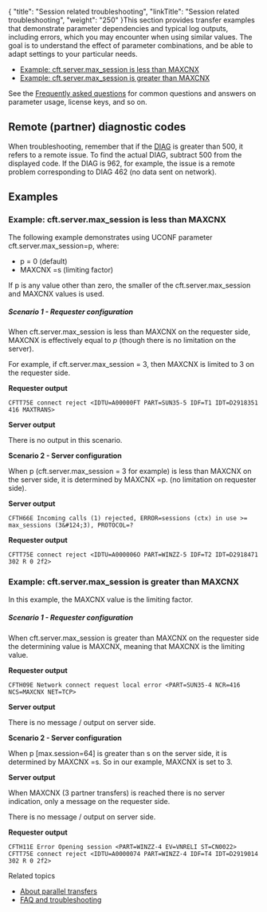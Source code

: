 {
    "title": "Session related troubleshooting",
    "linkTitle": "Session related troubleshooting",
    "weight": "250"
}This section provides transfer examples that demonstrate parameter dependencies and typical log outputs, including errors, which you may encounter when using similar values. The goal is to understand the effect of parameter combinations, and be able to adapt settings to your particular needs.

- [Example: cft.server.max_session is less than MAXCNX](#Example:)
- [Example: cft.server.max_session is greater than MAXCNX](#Example:2)

See the [Frequently asked questions](../faq) for common questions and answers on parameter usage, license keys, and so on.

Remote (partner) diagnostic codes
---------------------------------

When troubleshooting, remember that if the [DIAG](../../../troubleshoot_intro/about_error_codes/about_diagnostic_codes/diagi_diagnostic_codes) is greater than 500, it refers to a remote issue. To find the actual DIAG, subtract 500 from the displayed code. If the DIAG is 962, for example, the issue is a remote problem corresponding to DIAG 462 (no data sent on network).

Examples
--------

<span id="Example:"></span>

### Example: cft.server.max_session is less than MAXCNX

The following example demonstrates using UCONF parameter cft.server.max_session=p, where:

- p = 0 (default)
- MAXCNX =s (limiting factor)

If p is any value other than zero, the smaller of the cft.server.max_session and MAXCNX values is used.

##### Scenario 1 - Requester configuration

When cft.server.max_session is less than MAXCNX on the requester side, MAXCNX is effectively equal to *p* (though there is no limitation on the server).

For example, if cft.server.max_session = 3, then MAXCNX is limited to 3 on the requester side.

**Requester output**

```
CFTT75E connect reject <IDTU=A00000FT PART=SUN35-5 IDF=T1 IDT=D2918351 416 MAXTRANS>
```

**Server output**

There is no output in this scenario.

**Scenario 2 - Server configuration**

When p (cft.server.max_session = 3 for example) is less than MAXCNX on the server side, it is determined by MAXCNX =p. (no limitation on requester side).

**Server output**

```
CFTH66E Incoming calls (1) rejected, ERROR=sessions (ctx) in use >= max_sessions (3&#124;3), PROTOCOL=?
```

**Requester output**

```
CFTT75E connect reject <IDTU=A000006O PART=WINZZ-5 IDF=T2 IDT=D2918471 302 R 0 2f2>
```
<span id="Example:2"></span>

### Example: cft.server.max_session is greater than MAXCNX

In this example, the MAXCNX value is the limiting factor.

##### Scenario 1 - Requester configuration

When cft.server.max_session is greater than MAXCNX on the requester side the determining value is MAXCNX, meaning that MAXCNX is the limiting value.

**Requester output**

```
CFTH09E Network connect request local error <PART=SUN35-4 NCR=416 NCS=MAXCNX NET=TCP>
```

**Server output**

There is no message / output on server side.

**Scenario 2 - Server configuration**

When p [max.session=64] is greater than s on the server side, it is determined by MAXCNX =s. So in our example, MAXCNX is set to 3.

**Server output**

When MAXCNX (3 partner transfers) is reached there is no server indication, only a message on the requester side.

There is no message / output on server side.

**Requester output**

```
CFTH11E Error Opening session <PART=WINZZ-4 EV=VNRELI ST=CN0022>
CFTT75E connect reject <IDTU=A0000074 PART=WINZZ-4 IDF=T4 IDT=D2919014 302 R 0 2f2>
```

Related topics

- [About parallel transfers](../)
- [FAQ and troubleshooting](../faq)
